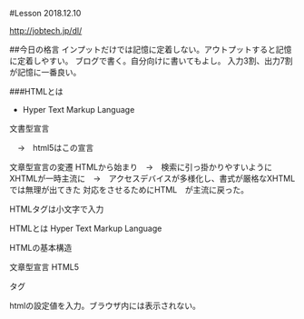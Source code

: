 <!DOCTYPE html>
<html lang="ja">
  <head>
    <meta charaset="UTF-8">
    <title>2018.12.10 授業内容</title>
    
#Lesson 2018.12.10

http://jobtech.jp/dl/

##今日の格言
インプットだけでは記憶に定着しない。アウトプットすると記憶に定着しやすい。
ブログで書く。自分向けに書いてもよし。
入力3割、出力7割が記憶に一番良い。

###HTMLとは
  - Hyper Text Markup Language
  
  文書型宣言
  <!DOCTYPE html>　→　html5はこの宣言
  文章型宣言の変遷
  HTMLから始まり　→　検索に引っ掛かりやすいようにXHTMLが一時主流に　→　アクセスデバイスが多様化し、書式が厳格なXHTMLでは無理が出てきた
  対応をさせるためにHTML　が主流に戻った。
  
  HTMLタグは小文字で入力
  
  
  


HTMLとは
Hyper Text Markup Language

HTMLの基本構造

文章型宣言
HTML5
<!DOCTYPE html>

タグ
<html>
<head>htmlの設定値を入力。ブラウザ内には表示されない。
<title>ブラウザのタブに表示される
head内に記述
お気に入り登録時のデフォルトの名前となる。
サイト名とページの概要も含めて記述したほうがよい。
ページとアクセス数に影響がある。

<h1>
<p>
<br>改行
XTHMLの場合
<br /> 半角スペース
などなど
googleの「日本語のページを検索」は<html lang="ja">を見ている




属性
<h1 style="color:red;">
複数書くときはスペース区切り

metaタグ
そのデータに関する、headタグ内に書く
<meta charset="UTF-8"> 文字コードの指定



Line内にURLリンクを張ると内容や画像などが簡易的に表示される→OGPを使用している
OGP とは Open Graph Protocol 
https://digitalidentity.co.jp/blog/seo/ogp-share-setting.html
metaタグ内にOGPを記載している。
  






---------------------------
今日の問題

```

Chapter1 おさらい問題
解答はテキストファイル内に記述すること

問１=================================
次の文章型宣言のバージョンはHTML,XHTMLのどちらか答えること

1.
<!DOCTYPE html PUBLIC "-//W3C//DTD XHTML 1.0 Transitional//EN"
 "http://www.w3.org/TR/xhtml1/DTD/xhtml1-transitional.dtd">
<html xmlns="http://www.w3.org/1999/xhtml">

●XHTML

2.
<!DOCTYPE HTML>
<html>

●HTML5

3.
<!DOCTYPE HTML PUBLIC "-//W3C//DTD HTML 4.01//EN"
 "http://www.w3.org/TR/html4/strict.dtd">
<html>

●HTML

問２=================================
次のタグの記述で間違っているものを選ぶこと
また、間違っているものはなぜ間違っているか記述すること

ヒント：
p要素は段落を意味する
em要素は強調を意味する

A.
</p>これからHTMLを学びます。頑張ります。<p>
●開始タグと閉じるタグが逆。

B.
<p>これからHTMLを学びます。頑張ります。</p>
●正しい

C.
<p>これから<em>HTML</em>を学びます。頑張ります。</p>
●正しい

D.
<p>これから</p><p>HTMLを学びます。頑張ります。</p>
●正しい

E.
<p>これから<em>HTMLを学びます。</p>頑張ります。</em>
●間違い
em閉じタグの位置が入れ子になっていない

F.
<p>これから<em>HTML<em>を学びます。頑張ります。</p>
●間違い
em終了タグの「/」がない

G.
<p><em>これから</em>HTMLを学びます。頑張ります。</p>
●正しい


問３=================================
次の属性の記述で間違っているものを選ぶこと
また、間違っているものはなぜ間違っているか記述すること

ヒント：
style属性はデザインの情報を追加する
id属性はタグに名前を追加する

A.
<p "color:red;">これからHTMLを学びます。頑張ります。</p>
●間違い
「style=」記述が抜けている

B.
<p style="color:red;">これからHTMLを学びます。頑張ります。</p>
●正しい

C.
<p>これから<em>HTML</em style="color:red;">を学びます。頑張ります。</p>
●間違い
終了タグに属性が記載されている。

D.
<p>これから<em style"color:red;">HTML</em>を学びます。頑張ります。</p>
●間違い
em開始タグ内の「=」が抜けている。

E.
<p>これから<em style="color:red;" id="pickup">HTML</em>を学びます。頑張ります。</p>
●正しい

F.
<p style=color:red;>これから<em>HTML</em>を学びます。頑張ります。</p>
●間違い
属性値が「""」ダブルコーテーションで囲まれていない

G.
<p>これから<em id="pickup" style="color:red;">HTML</em>を学びます。頑張ります。</p>
●正しい
属性は順不同


問４=================================
次のHTMLはどんな文字コードで保存するのが適当か記述すること

<!DOCTYPE html PUBLIC "-//W3C//DTD XHTML 1.0 Transitional//EN"
 "http://www.w3.org/TR/xhtml1/DTD/xhtml1-transitional.dtd">
<html xmlns="http://www.w3.org/1999/xhtml">
<head>
<meta http-equiv="Content-Type" content="text/html; charset=UTF-8" />
<title>文書構造を定義する要素</title>
</head>
<body>
<h1>文書の定義をもっと学ぼう</h1>
<h2>長い引用文</h2>
<blockquote>
<p>どっどど　どどうど　どどうど　どどう<br />
青いくるみも吹きとばせ<br />
すっぱいかりんも吹きとばせ<br />
どっどど　どどうど　どどうど　どどう</p>
</blockquote>
</body>
</html>


●UTF-8
meta要素が指定しているUTF-8で保存が妥当



問５=================================
ページのタイトルを記述する方法で間違っているものを選ぶこと
また、間違っているものはなぜ間違っているか記述すること

A.
<!DOCTYPE html PUBLIC "-//W3C//DTD XHTML 1.0 Transitional//EN"
 "http://www.w3.org/TR/xhtml1/DTD/xhtml1-transitional.dtd">
<html xmlns="http://www.w3.org/1999/xhtml">
<head>
<meta http-equiv="Content-Type" content="text/html; charset=UTF-8" />
<pagetitle>ここにタイトルを記述する</pagetitle>
</head>
<body>

</body>
</html>

●間違い
「pagetitle」要素は存在しない、「title」が正解

B.
<!DOCTYPE html PUBLIC "-//W3C//DTD XHTML 1.0 Transitional//EN"
 "http://www.w3.org/TR/xhtml1/DTD/xhtml1-transitional.dtd">
<html xmlns="http://www.w3.org/1999/xhtml">
<head>
<meta http-equiv="Content-Type" content="text/html; charset=UTF-8" />
<title>ここにタイトルを記述する</title>
</head>
<body>

</body>
</html>

●正しい

C.
<!DOCTYPE html PUBLIC "-//W3C//DTD XHTML 1.0 Transitional//EN"
 "http://www.w3.org/TR/xhtml1/DTD/xhtml1-transitional.dtd">
<html xmlns="http://www.w3.org/1999/xhtml">
<head>
<meta http-equiv="Content-Type" content="text/html; charset=UTF-8" />
</head>
<body>
<title>ここにタイトルを記述する</title>

</body>
</html>

●間違い
「title」要素が「body」要素内に記述されているため間違い。
headタグ内に書く必要がある。

D.
<!DOCTYPE html PUBLIC "-//W3C//DTD XHTML 1.0 Transitional//EN"
 "http://www.w3.org/TR/xhtml1/DTD/xhtml1-transitional.dtd">
<html xmlns="http://www.w3.org/1999/xhtml">
<head>
<title>ここにタイトルを記述する</title>
<meta http-equiv="Content-Type" content="text/html; charset=UTF-8" />
</head>
<body>

</body>
</html>

●正しい
できればhead要素の先頭に文字コードがあったほうがよい
文字コードを読んでからtitleが望ましい
ブラウザ側がキャッシュでheadの設定値を読んでから表示しているから
文字コードが後でもうまく表示


問６=================================
HTMLのコメント記述法で正しいものをすべて選ぶこと

A.
/* コメント記述 */

●間違い
PHP、CSS、JavaScriptのコメント

B.
<!-- コメント記述 --!>
●間違い

C.
<!-- コメント記述 -->
●正しい

D.
<-- コメント記述 -->
●間違い
ビックリマークがない

E.
<-- コメント記述 --!>
●間違い

Cのみ

